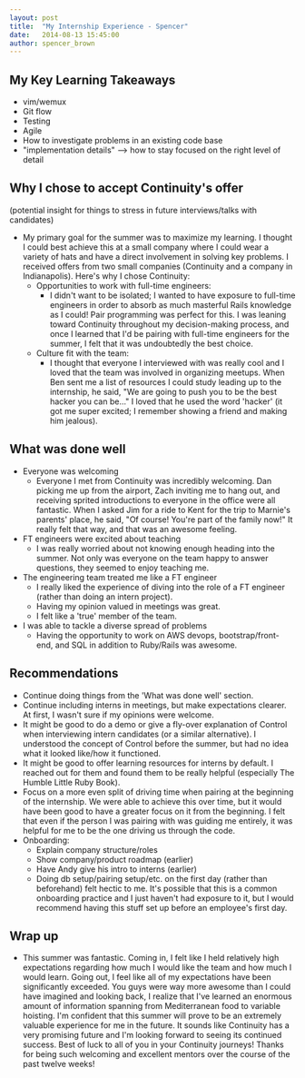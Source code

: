 ```yaml
---
layout: post
title:  "My Internship Experience - Spencer"
date:   2014-08-13 15:45:00
author: spencer_brown
---
```


## My Key Learning Takeaways

* vim/wemux
* Git flow
* Testing
* Agile
* How to investigate problems in an existing code base
* "implementation details" --> how to stay focused on the right level of detail

## Why I chose to accept Continuity's offer 

(potential insight for things to stress in future interviews/talks with candidates)

* My primary goal for the summer was to maximize my learning. I thought I could best achieve this at a small company where I could wear a variety of hats and have a direct involvement in solving key problems. I received offers from two small companies (Continuity and a company in Indianapolis). Here's why I chose Continuity:
  * Opportunities to work with full-time engineers:
    * I didn't want to be isolated; I wanted to have exposure to full-time engineers in order to absorb as much masterful Rails knowledge as I could! Pair programming was perfect for this. I was leaning toward Continuity throughout my decision-making process, and once I learned that I'd be pairing with full-time engineers for the summer, I felt that it was undoubtedly the best choice.
  * Culture fit with the team:
    * I thought that everyone I interviewed with was really cool and I loved that the team was involved in organizing meetups. When Ben sent me a list of resources I could study leading up to the internship, he said, "We are going to push you to be the best hacker you can be..." I loved that he used the word 'hacker' (it got me super excited; I remember showing a friend and making him jealous).



## What was done well

* Everyone was welcoming
  * Everyone I met from Continuity was incredibly welcoming. Dan picking me up from the airport, Zach inviting me to hang out, and receiving sprited introductions to everyone in the office were all fantastic. When I asked Jim for a ride to Kent for the trip to Marnie's parents' place, he said, "Of course! You're part of the family now!" It really felt that way, and that was an awesome feeling.
* FT engineers were excited about teaching
  * I was really worried about not knowing enough heading into the summer. Not only was everyone on the team happy to answer questions, they seemed to enjoy teaching me.
* The engineering team treated me like a FT engineer
  * I really liked the experience of diving into the role of a FT engineer (rather than doing an intern project).
  * Having my opinion valued in meetings was great.
  * I felt like a 'true' member of the team.
* I was able to tackle a diverse spread of problems
  * Having the opportunity to work on AWS devops, bootstrap/front-end, and SQL in addition to Ruby/Rails was awesome.

## Recommendations

* Continue doing things from the 'What was done well' section.
* Continue including interns in meetings, but make expectations clearer. At first, I wasn't sure if my opinions were welcome.
* It might be good to do a demo or give a fly-over explanation of Control when interviewing intern candidates (or a similar alternative). I understood the concept of Control before the summer, but had no idea what it looked like/how it functioned.
* It might be good to offer learning resources for interns by default. I reached out for them and found them to be really helpful (especially The Humble Little Ruby Book).
* Focus on a more even split of driving time when pairing at the beginning of the internship. We were able to achieve this over time, but it would have been good to have a greater focus on it from the beginning. I felt that even if the person I was pairing with was guiding me entirely, it was helpful for me to be the one driving us through the code.
* Onboarding:
  * Explain company structure/roles
  * Show company/product roadmap (earlier)
  * Have Andy give his intro to interns (earlier)
  * Doing db setup/pairing setup/etc. on the first day (rather than beforehand) felt hectic to me. It's possible that this is a common onboarding practice and I just haven't had exposure to it, but I would recommend having this stuff set up before an employee's first day.

## Wrap up

* This summer was fantastic. Coming in, I felt like I held relatively high expectations regarding how much I would like the team and how much I would learn. Going out, I feel like all of my expectations have been significantly exceeded. You guys were way more awesome than I could have imagined and looking back, I realize that I've learned an enormous amount of information spanning from Mediterranean food to variable hoisting. I'm confident that this summer will prove to be an extremely valuable experience for me in the future. It sounds like Continuity has a very promising future and I'm looking forward to seeing its continued success. Best of luck to all of you in your Continuity journeys! Thanks for being such welcoming and excellent mentors over the course of the past twelve weeks!
